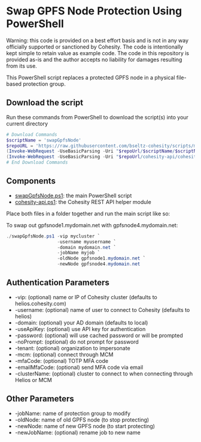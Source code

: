# Swap GPFS Node Protection Using PowerShell

Warning: this code is provided on a best effort basis and is not in any way officially supported or sanctioned by Cohesity. The code is intentionally kept simple to retain value as example code. The code in this repository is provided as-is and the author accepts no liability for damages resulting from its use.

This PowerShell script replaces a protected GPFS node in a physical file-based protection group.

## Download the script

Run these commands from PowerShell to download the script(s) into your current directory

```powershell
# Download Commands
$scriptName = 'swapGpfsNode'
$repoURL = 'https://raw.githubusercontent.com/bseltz-cohesity/scripts/master/powershell'
(Invoke-WebRequest -UseBasicParsing -Uri "$repoUrl/$scriptName/$scriptName.ps1").content | Out-File "$scriptName.ps1"; (Get-Content "$scriptName.ps1") | Set-Content "$scriptName.ps1"
(Invoke-WebRequest -UseBasicParsing -Uri "$repoUrl/cohesity-api/cohesity-api.ps1").content | Out-File cohesity-api.ps1; (Get-Content cohesity-api.ps1) | Set-Content cohesity-api.ps1
# End Download Commands
```

## Components

* [swapGpfsNode.ps1](https://raw.githubusercontent.com/bseltz-cohesity/scripts/master/powershell/swapGpfsNode/swapGpfsNode.ps1): the main PowerShell script
* [cohesity-api.ps1](https://raw.githubusercontent.com/bseltz-cohesity/scripts/master/powershell/cohesity-api/cohesity-api.ps1): the Cohesity REST API helper module

Place both files in a folder together and run the main script like so:

To swap out gpfsnode1.mydomain.net with gpfsnode4.mydomain.net:

```powershell
./swapGpfsNode.ps1 -vip mycluster `
                   -username myusername `
                   -domain mydomain.net `
                   -jobName myjob `
                   -oldNode gpfsnode1.mydomain.net `
                   -newNode gpfsnode4.mydomain.net
```

## Authentication Parameters

* -vip: (optional) name or IP of Cohesity cluster (defaults to helios.cohesity.com)
* -username: (optional) name of user to connect to Cohesity (defaults to helios)
* -domain: (optional) your AD domain (defaults to local)
* -useApiKey: (optional) use API key for authentication
* -password: (optional) will use cached password or will be prompted
* -noPrompt: (optional) do not prompt for password
* -tenant: (optional) organization to impersonate
* -mcm: (optional) connect through MCM
* -mfaCode: (optional) TOTP MFA code
* -emailMfaCode: (optional) send MFA code via email
* -clusterName: (optional) cluster to connect to when connecting through Helios or MCM

## Other Parameters

* -jobName: name of protection group to modify
* -oldNode: name of old GPFS node (to stop protecting)
* -newNode: name of new GPFS node (to start protecting)
* -newJobName: (optional) rename job to new name
